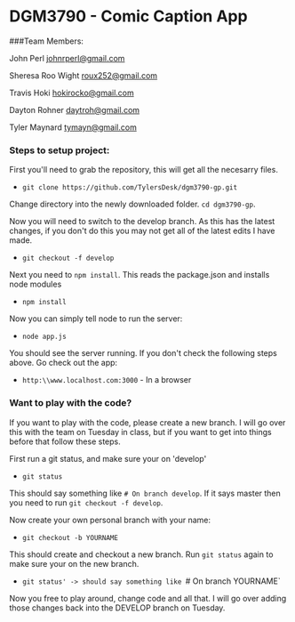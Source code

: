 # DGM3790 - Comic Caption App

###Team Members:

John Perl <johnrperl@gmail.com>

Sheresa Roo Wight <roux252@gmail.com>

Travis Hoki <hokirocko@gmail.com>

Dayton Rohner <daytroh@gmail.com>

Tyler Maynard <tymayn@gmail.com>


### Steps to setup project:

First you'll need to grab the repository, this will get all the necesarry files.
+ `git clone https://github.com/TylersDesk/dgm3790-gp.git`

Change directory into the newly downloaded folder. `cd dgm3790-gp`.

Now you will need to switch to the develop branch. As this has the latest changes, if you don't do this you may not get all of the latest edits I have made.

+ `git checkout -f develop`

Next you need to `npm install`. This reads the package.json and installs node modules

+ `npm install`

Now you can simply tell node to run the server:

+ `node app.js`

You should see the server running. If you don't check the following steps above. Go check out the app:

+ `http:\\www.localhost.com:3000` - In a browser

### Want to play with the code?

If you want to play with the code, please create a new branch. I will go over this with the team on Tuesday in class, but if you want to get into things before that follow these steps.


First run a git status, and make sure your on 'develop'

- `git status`

This should say something like `# On branch develop`. If it says master then you need to run `git checkout -f develop`.

Now create your own personal branch with your name:

- `git checkout -b YOURNAME`

This should create and checkout a new branch. Run `git status` again to make sure your on the new branch.

- `git status' -> should say something like `# On branch YOURNAME`

Now you free to play around, change code and all that. I will go over adding those changes back into the DEVELOP branch on Tuesday.